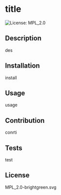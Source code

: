 
  # title
  ![License: MPL_2.0](https://img.shields.io/badge/License-MPL_2.0-brightgreen.svg)
  
  ## Description
  
  des
  
  ## Installation
  
  install

  ## Usage
  
  usage

  ## Contribution
  
  conrti

  ## Tests
  
  test

  ## License

  MPL_2.0-brightgreen.svg
  
